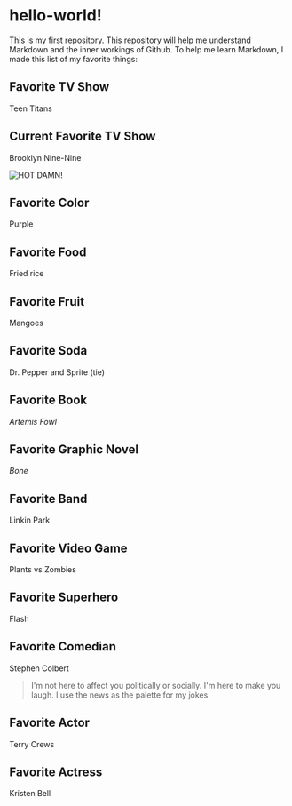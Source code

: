 # hello-world!

This is my first repository. This repository will help me understand Markdown and the inner workings of Github. To help me learn Markdown, I made this list of my favorite things:

## Favorite TV Show
Teen Titans

## Current Favorite TV Show
Brooklyn Nine-Nine

![HOT DAMN!](https://media.giphy.com/media/HEXbWjIsrbUIw/giphy.gif)

## Favorite Color
Purple

## Favorite Food
Fried rice

## Favorite Fruit
Mangoes

## Favorite Soda
Dr. Pepper and Sprite (tie)

## Favorite Book
*Artemis Fowl*

## Favorite Graphic Novel
*Bone*

## Favorite Band
Linkin Park

## Favorite Video Game
Plants vs Zombies

## Favorite Superhero
Flash

## Favorite Comedian
Stephen Colbert

> I'm not here to affect you politically or socially. I'm here to make you laugh. I use the news as the palette for my jokes.

## Favorite Actor
Terry Crews

## Favorite Actress
Kristen Bell
